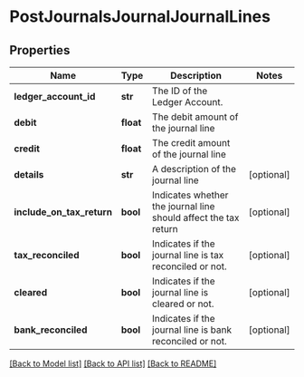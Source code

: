 # PostJournalsJournalJournalLines

## Properties
Name | Type | Description | Notes
------------ | ------------- | ------------- | -------------
**ledger_account_id** | **str** | The ID of the Ledger Account. | 
**debit** | **float** | The debit amount of the journal line | 
**credit** | **float** | The credit amount of the journal line | 
**details** | **str** | A description of the journal line | [optional] 
**include_on_tax_return** | **bool** | Indicates whether the journal line should affect the tax return | [optional] 
**tax_reconciled** | **bool** | Indicates if the journal line is tax reconciled or not. | [optional] 
**cleared** | **bool** | Indicates if the journal line is cleared or not. | [optional] 
**bank_reconciled** | **bool** | Indicates if the journal line is bank reconciled or not. | [optional] 

[[Back to Model list]](../README.md#documentation-for-models) [[Back to API list]](../README.md#documentation-for-api-endpoints) [[Back to README]](../README.md)


